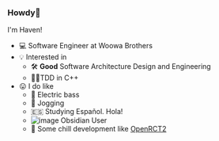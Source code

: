 ### Howdy👋

I'm Haven!

- 💻 Software Engineer at Woowa Brothers
- 💡 Interested in 
  - 🛠 **Good** Software Architecture Design and Engineering
  - 🧑‍⚖️TDD in C++
- 😛 I do like
  - 🎸 Electric bass
  - 🏃 Jogging
  - 🇪🇸 Studying Español. Hola!
  - ![image](https://github.com/raacker/raacker/assets/12020398/3ba997f4-4083-48d8-9ade-057b9627139f) Obsidian User
  - 🎢 Some chill development like [OpenRCT2](https://github.com/OpenRCT2/OpenRCT2)
